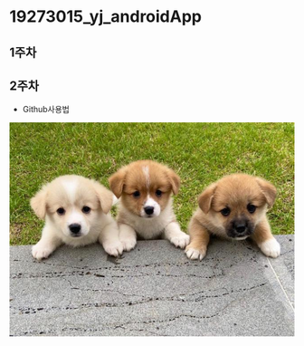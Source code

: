 # 19273015_yj_androidApp

## 1주차

## 2주차
  - Github사용법

<img width="" height="" src="./png/dog.jpg"></img>
